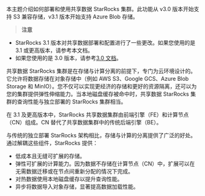 
本主题介绍如何部署和使用共享数据 StarRocks 集群。此功能从 v3.0 版本开始支持 S3 兼容存储，v3.1 版本开始支持 Azure Blob 存储。

> **注意**
- StarRocks 3.1 版本对共享数据部署和配置进行了一些更改。如果您使用的是 3.1 或更高版本，请参考本文档。
- 如果您使用的是 3.0 版本，请参考[3.0 文档](https://docs.starrocks.io/docs/3.0/deployment/deploy_shared_data/)。

共享数据 StarRocks 集群是在存储与计算分离的前提下，专门为云环境设计的。它允许将数据存储在对象存储中（例如 AWS S3、Google GCS、Azure Blob Storage 和 MinIO）。您不仅可以实现更经济的存储和更好的资源隔离，还可以为您的集群提供弹性伸缩能力。当本地磁盘缓存被命中时，共享数据 StarRocks 集群的查询性能与独立部署的 StarRocks 集群相当。

在 3.1 及更高版本中，StarRocks 共享数据集群由前端引擎（FE）和计算节点（CN）组成。CN 替代了共享数据集群中的传统后端引擎（BE）。

与传统的独立部署 StarRocks 架构相比，存储与计算的分离提供了广泛的好处。通过解耦这些组件，StarRocks 提供：

- 低成本且无缝可扩展的存储。
- 弹性可扩展的计算能力。因为数据不存储在计算节点（CN）中，扩展可以在无需数据迁移或在节点间重新分配的情况下完成。
- 对热数据使用本地磁盘缓存以提升查询性能。
- 异步将数据导入对象存储，显著提高数据加载性能。